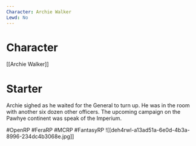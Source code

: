 ```yaml
---
Character: Archie Walker
Lewd: No
---
```

# Character
[[Archie Walker]]

# Starter
Archie sighed as he waited for the General to turn up. He was in the room with another six dozen other officers. The upcoming campaign on the Pawhye continent was speak of the Imperium.

#OpenRP #FeraRP #MCRP #FantasyRP 
![[deh4rwl-a13ad51a-6e0d-4b3a-8996-234dc4b3068e.jpg]]